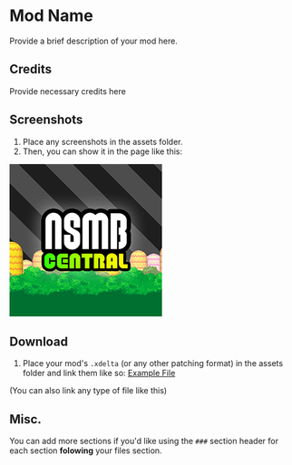 # Mod Name
Provide a brief description of your mod here.

## Credits
Provide necessary credits here

## Screenshots
1. Place any screenshots in the assets folder.
2. Then, you can show it in the page like this:

![Screenshot](assets/screenshot.png)

## Download
1. Place your mod's `.xdelta` (or any other patching format) in the assets folder and link them like so:
[Example File](assets/file.txt)

(You can also link any type of file like this)

## Misc.
You can add more sections if you'd like using the `###` section header for each section **folowing** your files section.
